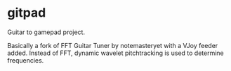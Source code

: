 # gitpad
Guitar to gamepad project.

Basically a fork of FFT Guitar Tuner by notemasteryet with a VJoy feeder added. Instead of FFT, dynamic wavelet pitchtracking is used to determine frequencies. 
